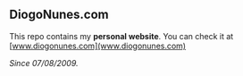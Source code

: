 ## DiogoNunes.com

This repo contains my **personal website**. You can check it at [www.diogonunes.com](www.diogonunes.com)

*Since 07/08/2009.*